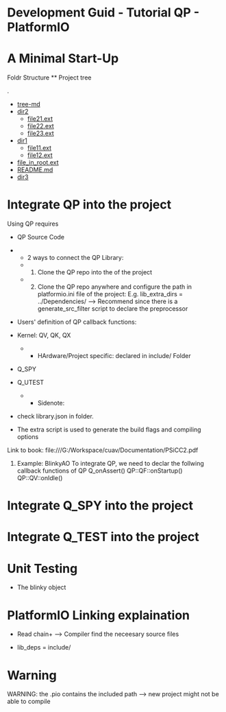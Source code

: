 # Development Guid - Tutorial QP - PlatformIO

# A Minimal Start-Up

Foldr Structure
** Project tree

.
 * [tree-md](./tree-md)
 * [dir2](./dir2)
   * [file21.ext](./dir2/file21.ext)
   * [file22.ext](./dir2/file22.ext)
   * [file23.ext](./dir2/file23.ext)
 * [dir1](./dir1)
   * [file11.ext](./dir1/file11.ext)
   * [file12.ext](./dir1/file12.ext)
 * [file_in_root.ext](./file_in_root.ext)
 * [README.md](./README.md)
 * [dir3](./dir3)

# Integrate QP into the project
Using QP requires
  - QP Source Code

  * - 2 ways to connect the QP Library:
    - 1. Clone the QP repo into the <lib/> of the project
    - 2. Clone the QP repo anywhere and configure the path in platformio.ini file of the project:
        E.g. lib_extra_dirs = ../Dependencies/ --> Recommend since there is a generate_src_filter script to declare the preprocessor
  
  * Users' definition of QP callback functions:
  - Kernel: QV, QK, QX
    - - HArdware/Project specific: declared in include/ Folder

  - Q_SPY
  - Q_UTEST
    - - Sidenote:
  - check library.json in <qp> folder.
  - The extra script is used to generate the build flags and compiling options

  Link to book: file:///G:/Workspace/cuav/Documentation/PSiCC2.pdf

 1. Example: BlinkyAO
  To integrate QP, we need to declar the follwing callback functions of QP
    Q_onAssert()
    QP::QF::onStartup()
    QP::QV::onIdle()

# Integrate Q_SPY into the project

# Integrate Q_TEST into the project

# Unit Testing
  - The blinky object

# PlatformIO Linking explaination
  - Read chain+ --> Compiler find the neceesary source files

  - lib_deps = 
    include/


# Warning
  WARNING: the .pio contains the included path --> new project might not be able to compile

 